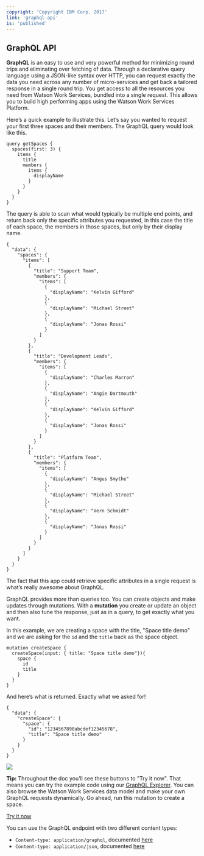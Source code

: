 ```yaml
---
copyright: 'Copyright IBM Corp. 2017'
link: 'graphql-api'
is: 'published'
---
```


## GraphQL API

**GraphQL** is an easy to use and very powerful method for minimizing round trips and eliminating over fetching of data.  Through a declarative query language using a JSON-like syntax over HTTP, you can request exactly the data you need across any number of micro-services and get back a tailored response in a single round trip. You get access to all the resources you need from Watson Work Services, bundled into a single request. This allows you to build high performing apps using the Watson Work Services Platform.

Here’s a quick example to illustrate this. Let’s say you wanted to request your first three spaces and their members.  The GraphQL query would look like this.

```
query getSpaces {
  spaces(first: 3) {
    items {
      title
      members {
        items {
          displayName
        }
      }
    }
  }
}
```

The query is able to scan what would typically be multiple end points, and return back only the specific attributes you requested, in this case the title of each space, the members in those spaces, but only by their display name.

```
{
  "data": {
    "spaces": {
      "items": [
        {
          "title": "Support Team",
          "members": {
            "items": [
              {
                "displayName": "Kelvin Gifford"
              },
              {
                "displayName": "Michael Street"
              },
              {
                "displayName": "Jonas Rossi"
              }
            ]
          }
        },
        {
          "title": "Development Leads",
          "members": {
            "items": [
              {
                "displayName": "Charles Marron"
              },
              {
                "displayName": "Angie Dartmouth"
              },
              {
                "displayName": "Kelvin Gifford"
              },
              {
                "displayName": "Jonas Rossi"
              }
            ]
          }
        },
        {
          "title": "Platform Team",
          "members": {
            "items": [
              {
                "displayName": "Angus Smythe"
              },
              {
                "displayName": "Michael Street"
              },
              {
                "displayName": "Vern Schmidt"
              },
              {
                "displayName": "Jonas Rossi"
              }
            ]
          }
        }
      ]
    }
  }
}
```

The fact that this app could retrieve specific attributes in a single request is what’s really awesome about GraphQL.

GraphQL provides more than queries too. You can create objects and make updates through mutations. With a **mutation** you create or update an object and then also tune the response, just as in a query, to get exactly what you want.

In this example, we are creating a space with the title, "Space title demo" and we are asking for the `id` and the `title` back as the space object.

```
mutation createSpace {
  createSpace(input: { title: "Space title demo"}){
    space {
      id
      title
    }
  }
}
```

And here’s what is returned. Exactly what we asked for!

```
{
  "data": {
    "createSpace": {
      "space": {
        "id": "1234567890abcdef12345678",
        "title": "Space title demo"
      }
    }
  }
}
```

<div class="tip">
  <img src="../images/tip.png" />
  <p><strong>Tip:</strong> Throughout the doc you’ll see these buttons to "Try it now".  That means you can try the example code using our <a href="https://developer.watsonwork.ibm.com/tools/graphql">GraphQL Explorer</a>.  You can also browse the Watson Work Services data model and make your own GraphQL requests dynamically. Go ahead, run this mutation to create a space.</p>
</div>

<div class="try-it-now">
  <a href="https://developer.watsonwork.ibm.com/tools/graphql?query=mutation%20createSpace%20%7B%0A%20%20createSpace(input%3A%20%7Btitle%3A%20%22Space%20title%20demo%22%2C%20members%3A%20%5B%22%22%5D%7D)%20%7B%0A%20%20%20%20space%20%7B%0A%20%20%20%20%20%20id%0A%20%20%20%20%20%20title%0A%20%20%20%20%7D%0A%20%20%7D%0A%7D%0A" target="_blank"> Try it now</a>
</div>

You can use the GraphQL endpoint with two different content types:
 - `Content-type: application/graphql`, documented [here](../references/V1_graphql_raw.yml)
 - `Content-type: application/json`, documented [here](../references/V1_graphql_json.yml)
